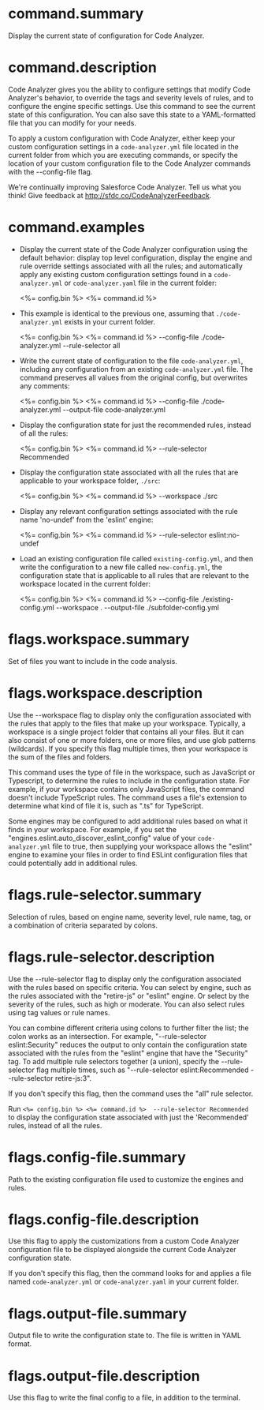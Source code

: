 # command.summary

Display the current state of configuration for Code Analyzer.

# command.description

Code Analyzer gives you the ability to configure settings that modify Code Analyzer's behavior, to override the tags and severity levels of rules, and to configure the engine specific settings.  Use this command to see the current state of this configuration. You can also save this state to a YAML-formatted file that you can modify for your needs.

To apply a custom configuration with Code Analyzer, either keep your custom configuration settings in a `code-analyzer.yml` file located in the current folder from which you are executing commands, or specify the location of your custom configuration file to the Code Analyzer commands with the --config-file flag.

We're continually improving Salesforce Code Analyzer. Tell us what you think! Give feedback at http://sfdc.co/CodeAnalyzerFeedback.

# command.examples

- Display the current state of the Code Analyzer configuration using the default behavior: display top level configuration, display the engine and rule override settings associated with all the rules; and automatically apply any existing custom configuration settings found in a `code-analyzer.yml` or `code-analyzer.yaml` file in the current folder: 

  <%= config.bin %> <%= command.id %>

- This example is identical to the previous one, assuming that `./code-analyzer.yml` exists in your current folder.

  <%= config.bin %> <%= command.id %> --config-file ./code-analyzer.yml --rule-selector all

- Write the current state of configuration to the file `code-analyzer.yml`, including any configuration from an existing `code-analyzer.yml` file. The command preserves all values from the original config, but overwrites any comments:

  <%= config.bin %> <%= command.id %> --config-file ./code-analyzer.yml --output-file code-analyzer.yml

- Display the configuration state for just the recommended rules, instead of all the rules:

  <%= config.bin %> <%= command.id %> --rule-selector Recommended

- Display the configuration state associated with all the rules that are applicable to your workspace folder, `./src`:

  <%= config.bin %> <%= command.id %> --workspace ./src

- Display any relevant configuration settings associated with the rule name 'no-undef' from the 'eslint' engine:

  <%= config.bin %> <%= command.id %> --rule-selector eslint:no-undef

- Load an existing configuration file called `existing-config.yml`, and then write the configuration to a new file called `new-config.yml`, the configuration state that is applicable to all rules that are relevant to the workspace located in the current folder:

  <%= config.bin %> <%= command.id %> --config-file ./existing-config.yml --workspace . --output-file ./subfolder-config.yml

# flags.workspace.summary

Set of files you want to include in the code analysis.

# flags.workspace.description

Use the --workspace flag to display only the configuration associated with the rules that apply to the files that make up your workspace. Typically, a workspace is a single project folder that contains all your files. But it can also consist of one or more folders, one or more files, and use glob patterns (wildcards). If you specify this flag multiple times, then your workspace is the sum of the files and folders.

This command uses the type of file in the workspace, such as JavaScript or Typescript, to determine the rules to include in the configuration state. For example, if your workspace contains only JavaScript files, the command doesn't include TypeScript rules. The command uses a file's extension to determine what kind of file it is, such as ".ts" for TypeScript.

Some engines may be configured to add additional rules based on what it finds in your workspace.  For example, if you set the "engines.eslint.auto_discover_eslint_config" value of your `code-analyzer.yml` file to true, then supplying your workspace allows the "eslint" engine to examine your files in order to find ESLint configuration files that could potentially add in additional rules.

# flags.rule-selector.summary

Selection of rules, based on engine name, severity level, rule name, tag, or a combination of criteria separated by colons.

# flags.rule-selector.description

Use the --rule-selector flag to display only the configuration associated with the rules based on specific criteria. You can select by engine, such as the rules associated with the "retire-js" or "eslint" engine. Or select by the severity of the rules, such as high or moderate. You can also select rules using tag values or rule names.

You can combine different criteria using colons to further filter the list; the colon works as an intersection.  For example, "--rule-selector eslint:Security" reduces the output to only contain the configuration state associated with the rules from the "eslint" engine that have the "Security" tag. To add multiple rule selectors together (a union), specify the --rule-selector flag multiple times, such as "--rule-selector eslint:Recommended --rule-selector retire-js:3".

If you don't specify this flag, then the command uses the "all" rule selector.

Run `<%= config.bin %> <%= command.id %>  --rule-selector Recommended` to display the configuration state associated with just the 'Recommended' rules, instead of all the rules.

# flags.config-file.summary

Path to the existing configuration file used to customize the engines and rules.

# flags.config-file.description

Use this flag to apply the customizations from a custom Code Analyzer configuration file to be displayed alongside the current Code Analyzer configuration state.

If you don't specify this flag, then the command looks for and applies a file named `code-analyzer.yml` or `code-analyzer.yaml` in your current folder.

# flags.output-file.summary

Output file to write the configuration state to. The file is written in YAML format.

# flags.output-file.description

Use this flag to write the final config to a file, in addition to the terminal.
